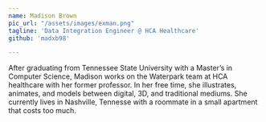 ```yaml
---
name: Madison Brown
pic_url: "/assets/images/exman.png"
tagline: 'Data Integration Engineer @ HCA Healthcare'
github: 'madxb98'

---
```

After graduating from Tennessee State University with a Master’s in Computer Science, Madison works on the Waterpark team at HCA healthcare with her former professor. In her free time, she illustrates, animates, and models between digital, 3D, and traditional mediums. She currently lives in Nashville, Tennesse with a roommate in a small apartment that costs too much.
